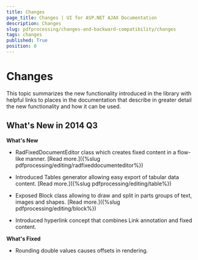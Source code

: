 ```yaml
---
title: Changes
page_title: Changes | UI for ASP.NET AJAX Documentation
description: Changes
slug: pdfprocessing/changes-and-backward-compatibility/changes
tags: changes
published: True
position: 0
---
```


# Changes



This topic summarizes the new functionality introduced in the library with helpful links to places in the documentation that describe in greater detail the new functionality and how it can be used.

## What's New in 2014 Q3

__What's New__

* RadFixedDocumentEditor class which creates fixed content in a flow-like manner. [Read more.]({%slug pdfprocessing/editing/radfixeddocumenteditor%})

* Introduced Tables generator allowing easy export of tabular data content. [Read more.]({%slug pdfprocessing/editing/table%})

* Exposed Block class allowing to draw and split in parts groups of text, images and shapes. [Read more.]({%slug pdfprocessing/editing/block%})

* Introduced hyperlink concept that combines Link annotation and fixed content.

__What's Fixed__

* Rounding double values causes offsets in rendering.
